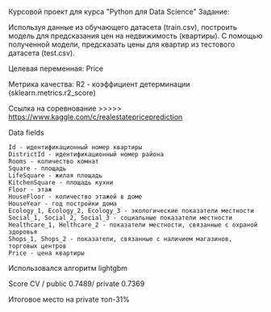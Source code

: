 
Курсовой проект для курса "Python для Data Science"
Задание:

Используя данные из обучающего датасета (train.csv), построить модель для предсказания цен на недвижимость (квартиры). С помощью полученной модели, предсказать цены для квартир из тестового датасета (test.csv).

Целевая переменная: Price


Метрика качества: R2 - коэффициент детерминации (sklearn.metrics.r2_score)



Ссылка на соревнование >>>>>  https://www.kaggle.com/c/realestatepriceprediction


Data fields

    Id - идентификационный номер квартиры
    DistrictId - идентификационный номер района
    Rooms - количество комнат
    Square - площадь
    LifeSquare - жилая площадь
    KitchenSquare - площадь кухни
    Floor - этаж
    HouseFloor - количество этажей в доме
    HouseYear - год постройки дома
    Ecology_1, Ecology_2, Ecology_3 - экологические показатели местности
    Social_1, Social_2, Social_3 - социальные показатели местности
    Healthcare_1, Helthcare_2 - показатели местности, связанные с охраной здоровья
    Shops_1, Shops_2 - показатели, связанные с наличием магазинов, торговых центров
    Price - цена квартиры 
    
    
Использовался алгоритм lightgbm

Score CV / public 0.7489/ private   0.7369

Итоговое место на private топ-31%
